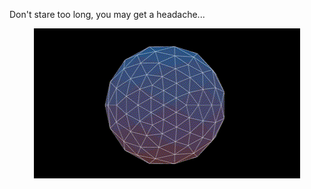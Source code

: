<style>
.center {
    margin: auto;
    max-width: fit-content;
}
</style>

Don't stare too long, you may get a headache...

<div class="center">

![demo video](demo/gif%20demo.gif)

</div>